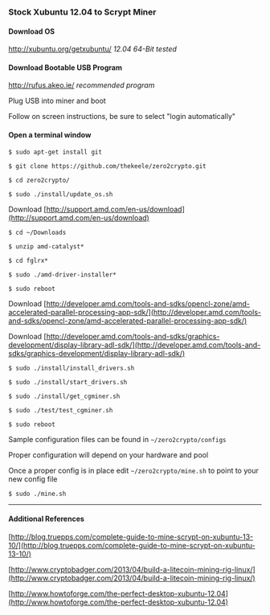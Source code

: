 ### Stock Xubuntu 12.04 to Scrypt Miner

#### Download OS
http://xubuntu.org/getxubuntu/
  _12.04 64-Bit tested_

#### Download Bootable USB Program
http://rufus.akeo.ie/
  _recommended program_

Plug USB into miner and boot

Follow on screen instructions, be sure to select "login automatically"

#### Open a terminal window

`$ sudo apt-get install git`

`$ git clone https://github.com/thekeele/zero2crypto.git`

`$ cd zero2crypto/`

`$ sudo ./install/update_os.sh`

Download [http://support.amd.com/en-us/download](http://support.amd.com/en-us/download)

`$ cd ~/Downloads`

`$ unzip amd-catalyst*`

`$ cd fglrx*`

`$ sudo ./amd-driver-installer*`

`$ sudo reboot`

Download [http://developer.amd.com/tools-and-sdks/opencl-zone/amd-accelerated-parallel-processing-app-sdk/](http://developer.amd.com/tools-and-sdks/opencl-zone/amd-accelerated-parallel-processing-app-sdk/)

Download [http://developer.amd.com/tools-and-sdks/graphics-development/display-library-adl-sdk/](http://developer.amd.com/tools-and-sdks/graphics-development/display-library-adl-sdk/)

`$ sudo ./install/install_drivers.sh`

`$ sudo ./install/start_drivers.sh`

`$ sudo ./install/get_cgminer.sh`

`$ sudo ./test/test_cgminer.sh`

`$ sudo reboot`

Sample configuration files can be found in `~/zero2crypto/configs`

Proper configuration will depend on your hardware and pool

Once a proper config is in place edit `~/zero2crypto/mine.sh` to point to your new config file

`$ sudo ./mine.sh`

***

#### Additional References

[http://blog.truepps.com/complete-guide-to-mine-scrypt-on-xubuntu-13-10/](http://blog.truepps.com/complete-guide-to-mine-scrypt-on-xubuntu-13-10/)

[http://www.cryptobadger.com/2013/04/build-a-litecoin-mining-rig-linux/](http://www.cryptobadger.com/2013/04/build-a-litecoin-mining-rig-linux/)

[http://www.howtoforge.com/the-perfect-desktop-xubuntu-12.04](http://www.howtoforge.com/the-perfect-desktop-xubuntu-12.04)
